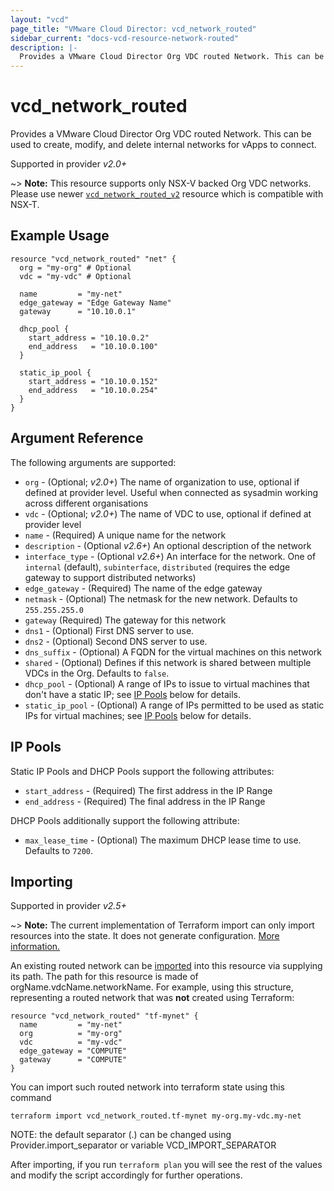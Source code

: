 ```yaml
---
layout: "vcd"
page_title: "VMware Cloud Director: vcd_network_routed"
sidebar_current: "docs-vcd-resource-network-routed"
description: |-
  Provides a VMware Cloud Director Org VDC routed Network. This can be used to create, modify, and delete internal networks for vApps to connect.
---
```


# vcd\_network\_routed

Provides a VMware Cloud Director Org VDC routed Network. This can be used to create,
modify, and delete internal networks for vApps to connect.

Supported in provider *v2.0+*

~> **Note:** This resource supports only NSX-V backed Org VDC networks.
Please use newer [`vcd_network_routed_v2`](/docs/providers/vcd/r/network_routed_v2.html) resource
which is compatible with NSX-T.

## Example Usage

```hcl
resource "vcd_network_routed" "net" {
  org = "my-org" # Optional
  vdc = "my-vdc" # Optional

  name         = "my-net"
  edge_gateway = "Edge Gateway Name"
  gateway      = "10.10.0.1"

  dhcp_pool {
    start_address = "10.10.0.2"
    end_address   = "10.10.0.100"
  }

  static_ip_pool {
    start_address = "10.10.0.152"
    end_address   = "10.10.0.254"
  }
}
```

## Argument Reference

The following arguments are supported:

* `org` - (Optional; *v2.0+*) The name of organization to use, optional if defined at provider level. Useful when
  connected as sysadmin working across different organisations
* `vdc` - (Optional; *v2.0+*) The name of VDC to use, optional if defined at provider level
* `name` - (Required) A unique name for the network
* `description` - (Optional *v2.6+*) An optional description of the network
* `interface_type` - (Optional *v2.6+*) An interface for the network. One of `internal` (default), `subinterface`, 
  `distributed` (requires the edge gateway to support distributed networks)
* `edge_gateway` - (Required) The name of the edge gateway
* `netmask` - (Optional) The netmask for the new network. Defaults to `255.255.255.0`
* `gateway` (Required) The gateway for this network
* `dns1` - (Optional) First DNS server to use.
* `dns2` - (Optional) Second DNS server to use.
* `dns_suffix` - (Optional) A FQDN for the virtual machines on this network
* `shared` - (Optional) Defines if this network is shared between multiple VDCs
  in the Org.  Defaults to `false`.
* `dhcp_pool` - (Optional) A range of IPs to issue to virtual machines that don't
  have a static IP; see [IP Pools](#ip-pools) below for details.
* `static_ip_pool` - (Optional) A range of IPs permitted to be used as static IPs for
  virtual machines; see [IP Pools](#ip-pools) below for details.

<a id="ip-pools"></a>
## IP Pools

Static IP Pools and DHCP Pools support the following attributes:

* `start_address` - (Required) The first address in the IP Range
* `end_address` - (Required) The final address in the IP Range

DHCP Pools additionally support the following attribute:

* `max_lease_time` - (Optional) The maximum DHCP lease time to use. Defaults to `7200`.

## Importing

Supported in provider *v2.5+*

~> **Note:** The current implementation of Terraform import can only import resources into the state. It does not generate
configuration. [More information.][docs-import]

An existing routed network can be [imported][docs-import] into this resource via supplying its path.
The path for this resource is made of orgName.vdcName.networkName.
For example, using this structure, representing a routed network that was **not** created using Terraform:

```hcl
resource "vcd_network_routed" "tf-mynet" {
  name         = "my-net"
  org          = "my-org"
  vdc          = "my-vdc"
  edge_gateway = "COMPUTE"
  gateway      = "COMPUTE"
}
```

You can import such routed network into terraform state using this command

```
terraform import vcd_network_routed.tf-mynet my-org.my-vdc.my-net
```

NOTE: the default separator (.) can be changed using Provider.import_separator or variable VCD_IMPORT_SEPARATOR

[docs-import]:https://www.terraform.io/docs/import/

After importing, if you run `terraform plan` you will see the rest of the values and modify the script accordingly for
further operations.
